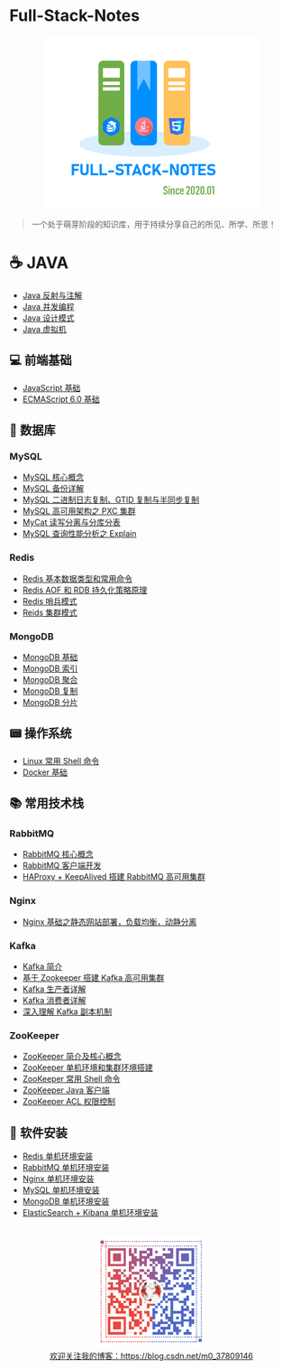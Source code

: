 # Full-Stack-Notes

<div align="center"> <img width="380px" src="pictures/full-stack-notes-logo.png"/> </div>

> 一个处于萌芽阶段的知识库，用于持续分享自己的所见、所学、所思！

# :coffee: JAVA

+ [Java 反射与注解](notes/Java_反射与注解.md)
+ [Java 并发编程](notes/Java_并发编程.md)
+ [Java 设计模式](notes/Java_设计模式.md)
+ [Java 虚拟机](notes/Java_虚拟机.md)



## 💻 前端基础

- [JavaScript 基础](notes/JavaScript_基础.md)
- [ECMAScript 6.0 基础](notes/ES6_基础.md)



## 💾 数据库

### MySQL

+ [MySQL 核心概念](notes/MySQL_基础.md)
+ [MySQL 备份详解](notes/MySQL_备份.md)
+ [MySQL 二进制日志复制、GTID 复制与半同步复制](notes/MySQL_复制.md)
+ [MySQL 高可用架构之 PXC 集群](notes/MySQL_PXC集群.md)
+ [MyCat 读写分离与分库分表](notes/MySQL_Mycat中间件.md)
+ [MySQL 查询性能分析之 Explain](notes/MySQL_EXPLAIN.md)

### Redis

+ [Redis 基本数据类型和常用命令](notes/Redis_数据类型和常用命令.md)
+ [Redis AOF 和 RDB 持久化策略原理](notes/Redis_持久化.md)
+ [Redis 哨兵模式](notes/Redis_哨兵模式.md)
+ [Reids 集群模式](notes/Redis_集群模式.md)

### MongoDB

+ [MongoDB 基础](notes/MongoDB_基础.md)
+ [MongoDB 索引](notes/MongoDB_索引.md)
+ [MongoDB 聚合](notes/MongoDB_聚合.md)
+ [MongoDB 复制](notes/MongoDB_复制.md)
+ [MongoDB 分片](notes/MongoDB_分片.md)



## 📟 操作系统

+ [Linux 常用 Shell 命令](notes/Linux_常用Shell命令.md)
+ [Docker 基础](notes/Docker_基础.md)



##  :books: 常用技术栈


### RabbitMQ

+ [RabbitMQ 核心概念](notes/RabbitMQ_基础.md)
+ [RabbitMQ 客户端开发](notes/RabbitMQ_客户端开发.md)
+ [HAProxy + KeepAlived 搭建 RabbitMQ 高可用集群](notes/RabbitMQ_高可用集群架构.md)

### Nginx

+ [Nginx 基础之静态网站部署，负载均衡，动静分离](notes/Nginx_基础.md)


### Kafka

+ [Kafka 简介](https://github.com/heibaiying/BigData-Notes/blob/master/notes/Kafka简介.md)
+ [基于 Zookeeper 搭建 Kafka 高可用集群](https://github.com/heibaiying/BigData-Notes/blob/master/notes/installation/基于Zookeeper搭建Kafka高可用集群.md)
+ [Kafka 生产者详解](https://github.com/heibaiying/BigData-Notes/blob/master/notes/Kafka生产者详解.md)
+ [Kafka 消费者详解](https://github.com/heibaiying/BigData-Notes/blob/master/notes/Kafka消费者详解.md)
+ [深入理解 Kafka 副本机制](https://github.com/heibaiying/BigData-Notes/blob/master/notes/Kafka深入理解分区副本机制.md)


### ZooKeeper 

+ [ZooKeeper 简介及核心概念](https://github.com/heibaiying/BigData-Notes/blob/master/notes/Zookeeper简介及核心概念.md)
+ [ZooKeeper 单机环境和集群环境搭建](https://github.com/heibaiying/BigData-Notes/blob/master/notes/installation/Zookeeper单机环境和集群环境搭建.md) 
+ [ZooKeeper 常用 Shell 命令](https://github.com/heibaiying/BigData-Notes/blob/master/notes/Zookeeper常用Shell命令.md)
+ [ZooKeeper Java 客户端](https://github.com/heibaiying/BigData-Notes/blob/master/notes/Zookeeper_Java客户端Curator.md)
+ [ZooKeeper  ACL 权限控制](https://github.com/heibaiying/BigData-Notes/blob/master/notes/Zookeeper_ACL权限控制.md)


##  :hammer: 软件安装

+ [Redis 单机环境安装](notes/installation/Redis单机环境搭建.md)
+ [RabbitMQ 单机环境安装](notes/installation/RabbitMQ单机环境搭建.md)
+ [Nginx 单机环境安装](notes/installation/Nginx编译方式安装.md)
+ [MySQL 单机环境安装](notes/installation/MySQL单机环境搭建.md)
+ [MongoDB 单机环境安装](notes/installation/MongoDB单机环境搭建.md)
+ [ElasticSearch + Kibana 单机环境安装](notes/installation/ElasticSearch+Kibana单机环境搭建.md)

<br>

<div align="center"> <img width="200px" src="pictures/blog-logo.png"/> </div>

<div align="center"> <a  href = "">欢迎关注我的博客：https://blog.csdn.net/m0_37809146</a> </div>
